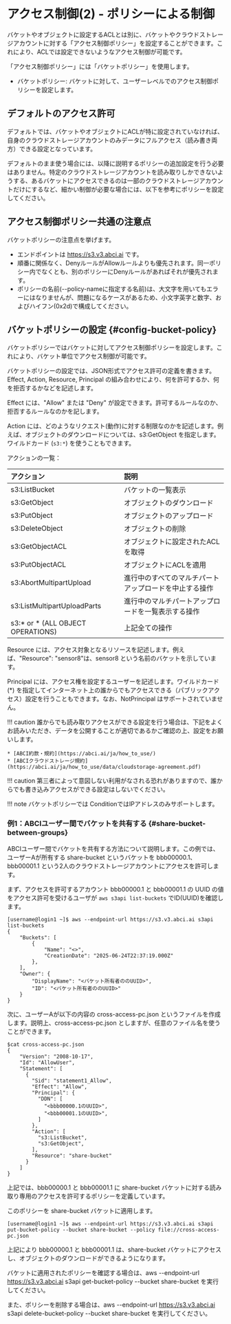 # アクセス制御(2) - ポリシーによる制御

バケットやオブジェクトに設定するACLとは別に、バケットやクラウドストレージアカウントに対する「アクセス制御ポリシー」を設定することができます。これにより、ACLでは設定できないようなアクセス制御が可能です。

「アクセス制御ポリシー」には「バケットポリシー」を使用します。

* バケットポリシー: バケットに対して、ユーザーレベルでのアクセス制御ポリシーを設定します。

## デフォルトのアクセス許可

デフォルトでは、バケットやオブジェクトにACLが特に設定されていなければ、自身のクラウドストレージアカウントのみデータにフルアクセス（読み書き両方）できる設定となっています。

デフォルトのまま使う場合には、以降に説明するポリシーの追加設定を行う必要はありません。特定のクラウドストレージアカウントを読み取りしかできないようする、あるバケットにアクセスできるのは一部のクラウドストレージアカウントだけにするなど、細かい制御が必要な場合には、以下を参考にポリシーを設定してください。

## アクセス制御ポリシー共通の注意点

バケットポリシーの注意点を挙げます。

* エンドポイントは https://s3.v3.abci.ai です。
* 順番に関係なく、DenyルールがAllowルールよりも優先されます。同一ポリシー内でなくとも、別のポリシーにDenyルールがあればそれが優先されます。
* ポリシーの名前(--policy-nameに指定する名前)は、大文字を用いてもエラーにはなりませんが、問題になるケースがあるため、小文字英字と数字、およびハイフン(0x2d)で構成してください。

## バケットポリシーの設定 {#config-bucket-policy}

バケットポリシーではバケットに対してアクセス制御ポリシーを設定します。これにより、バケット単位でアクセス制御が可能です。

バケットポリシーの設定では、JSON形式でアクセス許可の定義を書きます。Effect, Action, Resource, Principal の組み合わせにより、何を許可するか、何を拒否するかなどを記述します。

Effect には、"Allow" または "Deny" が設定できます。許可するルールなのか、拒否するルールなのかを記します。

Action には、どのようなリクエスト(動作)に対する制限なのかを記述します。例えば、オブジェクトのダウンロードについては、s3:GetObject を指定します。ワイルドカード (`s3:*`) を使うこともできます。

アクションの一覧：

| アクション | 説明 |
| :-- | :-- |
|s3:ListBucket                     |バケットの一覧表示|
|s3:GetObject	                  |オブジェクトのダウンロード|
|s3:PutObject	                  |オブジェクトのアップロード|
|s3:DeleteObject	                  |オブジェクトの削除|
|s3:GetObjectACL	                  |オブジェクトに設定されたACLを取得|
|s3:PutObjectACL	                  |オブジェクトにACLを適用|
|s3:AbortMultipartUpload           |進行中のすべてのマルチパートアップロードを中止する操作|
|s3:ListMultipartUploadParts       |進行中のマルチパートアップロードを一覧表示する操作|
|s3:* or * (ALL OBJECT OPERATIONS) |上記全ての操作|


Resource には、アクセス対象となるリソースを記述します。例えば、"Resource": "sensor8"は、sensor8 という名前のバケットを示しています。

Principal には、アクセス権を設定するユーザーを記述します。ワイルドカード (*) を指定してインターネット上の誰からでもアクセスできる（パブリックアクセス）設定を行うこともできます。なお、NotPrincipal はサポートされていません。

!!! caution
    誰からでも読み取りアクセスができる設定を行う場合は、下記をよくお読みいただき、データを公開することが適切であるかご確認の上、設定をお願いします。
    
    * [ABCI約款・規約](https://abci.ai/ja/how_to_use/)
    * [ABCIクラウドストレージ規約](https://abci.ai/ja/how_to_use/data/cloudstorage-agreement.pdf)

!!! caution
    第三者によって意図しない利用がなされる恐れがありますので、誰からでも書き込みアクセスができる設定はしないでください。

!!! note
    バケットポリシーでは ConditionではIPアドレスのみサポートします。

### 例1：ABCIユーザー間でバケットを共有する {#share-bucket-between-groups}

ABCIユーザー間でバケットを共有する方法について説明します。この例では、ユーザーAが所有する share-bucket というバケットを bbb00000.1、bbb00001.1 という2人のクラウドストレージアカウントにアクセスを許可します。

まず、アクセスを許可するアカウント bbb00000.1 と bbb00001.1 の UUID の値をアクセス許可を受けるユーザが `aws s3api list-buckets` でID(UUID)を確認します。

```
[username@login1 ~]$ aws --endpoint-url https://s3.v3.abci.ai s3api list-buckets
{
    "Buckets": [
        {
            "Name": "<>",
            "CreationDate": "2025-06-24T22:37:19.000Z"
        },
    ],
    "Owner": {
        "DisplayName": "<バケット所有者ののUUID>",
        "ID": "<バケット所有者ののUUID>"
    }
}
```

次に、ユーザーAが以下の内容の cross-access-pc.json というファイルを作成します。説明上、cross-access-pc.json としますが、任意のファイル名を使うことができます。

```
$cat cross-access-pc.json
{
    "Version": "2008-10-17",
    "Id": "AllowUser",
    "Statement": [
      {
        "Sid": "statement1_Allow",
        "Effect": "Allow",
        "Principal": {
          "DDN": [
            "<bbb00000.1のUUID>",
            "<bbb00001.1のUUID>",
          ]
        },
        "Action": [
          "s3:ListBucket",
          "s3:GetObject",
        ],
        "Resource": "share-bucket"
      }
    ]
}
```

上記では、bbb00000.1 と bbb00001.1 に share-bucket バケットに対する読み取り専用のアクセスを許可するポリシーを定義しています。

このポリシーを share-bucket バケットに適用します。

```
[username@login1 ~]$ aws --endpoint-url https://s3.v3.abci.ai s3api put-bucket-policy --bucket share-bucket --policy file://cross-access-pc.json
```

上記により bbb00000.1 と bbb00001.1 は、share-bucket バケットにアクセスし、オブジェクトのダウンロードができるようになります。

バケットに適用されたポリシーを確認する場合は、aws --endpoint-url https://s3.v3.abci.ai s3api get-bucket-policy --bucket share-bucket を実行してください。

また、ポリシーを削除する場合は、aws --endpoint-url https://s3.v3.abci.ai s3api delete-bucket-policy --bucket share-bucket を実行してください。
